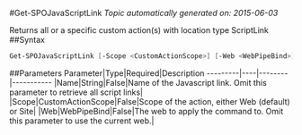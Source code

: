 #Get-SPOJavaScriptLink
*Topic automatically generated on: 2015-06-03*

Returns all or a specific custom action(s) with location type ScriptLink
##Syntax
```powershell
Get-SPOJavaScriptLink [-Scope <CustomActionScope>] [-Web <WebPipeBind>] [-Name <String>]
```


##Parameters
Parameter|Type|Required|Description
---------|----|--------|-----------
|Name|String|False|Name of the Javascript link. Omit this parameter to retrieve all script links|
|Scope|CustomActionScope|False|Scope of the action, either Web (default) or Site|
|Web|WebPipeBind|False|The web to apply the command to. Omit this parameter to use the current web.|
<!-- Ref: AC4D28B8047B8F9FAA001920F4D508B6 -->